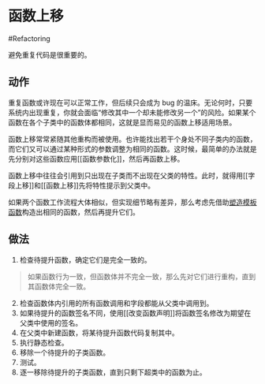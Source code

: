 # 函数上移
#Refactoring 

避免重复代码是很重要的。

## 动作

重复函数或许现在可以正常工作，但后续只会成为 bug 的温床。无论何时，只要系统内出现重复，你就会面临“修改其中一个却未能修改另一个”的风险。如果某个函数在各个子类中的函数体都相同，这就是显而易见的函数上移适用场景。

函数上移常常紧随其他重构而被使用。也许能找出若干个身处不同子类内的函数，而它们又可以通过某种形式的参数调整为相同的函数。这时候，最简单的办法就是先分别对这些函数应用[[函数参数化]]，然后再函数上移。

函数上移中往往会引用到只出现在子类而不出现在父类的特性。此时，就得用[[字段上移]]和[[函数上移]]先将特性提示到父类中。

如果两个函数工作流程大体相似，但实现细节略有差异，那么考虑先借助[塑造模板函数](https://refactoring.com/catalog/formTemplateMethod.html)构造出相同的函数，然后再提升它们。

## 做法

1. 检查待提升函数，确定它们是完全一致的。

> 如果函数行为一致，但函数体并不完全一致，那么先对它们进行重构，直到其函数体完全一致。

2. 检查函数体内引用的所有函数调用和字段都能从父类中调用到。
3. 如果待提升的函数签名不同，使用[[改变函数声明]]将函数签名修改为期望在父类中使用的签名。
4. 在父类中新建函数，将某待提升函数代码复制其中。
5. 执行静态检查。
6. 移除一个待提升的子类函数。
7. 测试。
8. 逐一移除待提升的子类函数，直到只剩下超类中的函数为止。